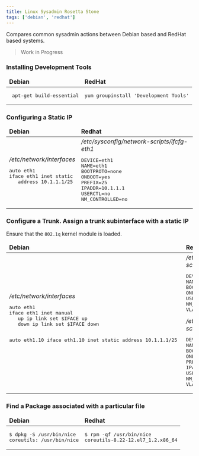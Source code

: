 ```yaml
---
title: Linux Sysadmin Rosetta Stone
tags: ['debian', 'redhat']
---
```


Compares common sysadmin actions between Debian based and RedHat based systems.

> Work in Progress

### Installing Development Tools

<table>
<thead>
<tr>
<td>
<strong>Debian</strong>
</td>
<td>
<strong>RedHat</strong>
</td>
</tr>
</thead>
<tbody>
<tr>
<td>
<pre> apt-get build-essential</pre>
</td>
<td>
<pre>yum groupinstall 'Development Tools'</pre>
</td>
</tr>
</tbody>
</table>


### Configuring a Static IP

<table>
<thead>
<tr><td><strong>Debian</strong> </td><td><strong> Redhat</strong></td></tr>
</thead>
<tbody>
<tr>
<td>
<i>/etc/network/interfaces</i>
<pre>
auto eth1
iface eth1 inet static
   address 10.1.1.1/25
</pre>
</td>
<td>
 <i>/etc/sysconfig/network-scripts/ifcfg-eth1</i>
<pre>
DEVICE=eth1
NAME=eth1
BOOTPROTO=none
ONBOOT=yes
PREFIX=25
IPADDR=10.1.1.1
USERCTL=no
NM_CONTROLLED=no
</pre>
</td>
</tr>
</tbody>
</table>

### Configure a Trunk. Assign a trunk subinterface with a static IP

Ensure that the `802.1q` kernel module is loaded.
<table>
<thead>
<tr><td><strong>Debian</strong> </td><td><strong> Redhat</strong></td></tr>
</thead>
<tbody>
<tr>
<td>
<i>/etc/network/interfaces</i>
<pre>
auto eth1
iface eth1 inet manual
   up ip link set $IFACE up
   down ip link set $IFACE down

auto eth1.10
iface eth1.10 inet static
  address 10.1.1.1/25
</pre>
</td>
<td>
 <i>/etc/sysconfig/network-scripts/ifcfg-eth1</i>
<pre>
DEVICE=eth1
NAME=eth1
BOOTPROTO=none
ONBOOT=yes
USERCTL=no
NM&#95;CONTROLLED=no
VLAN=yes
</pre>
 <i>/etc/sysconfig/network-scripts/ifcfg-eth1.10</i>
<pre>
DEVICE=eth1.10
NAME=eth1.10
BOOTPROTO=none
ONBOOT=yes
PREFIX=25
IPADDR=10.1.1.1
USERCTL=no
NM&#95;CONTROLLED=no
VLAN=yes
</pre>

</td>
</tr>
</tbody>
</table>


### Find a Package associated with a particular file

<table>
<thead>
<tr><td><strong>Debian</strong> </td><td><strong> Redhat</strong></td></tr>
</thead>
<tbody>
<tr>
<td>
<pre>
$ dpkg -S /usr/bin/nice
coreutils: /usr/bin/nice
</pre>
</td>
<td>
<pre>
$ rpm -qf /usr/bin/nice
coreutils-8.22-12.el7_1.2.x86_64
</pre>
</td></tr>
</tbody>
</table>
